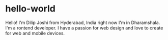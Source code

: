 # hello-world
Hello! I'm Dilip Joshi from Hyderabad, India right now I'm in Dharamshala. I'm a rontend developer. I have a passion for web design and love to create for web and mobile devices.
